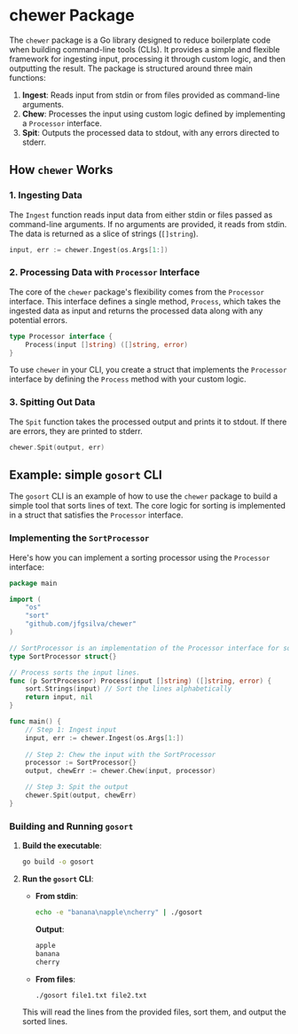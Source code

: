 # chewer Package

The `chewer` package is a Go library designed to reduce boilerplate code when building command-line tools (CLIs). It provides a simple and flexible framework for ingesting input, processing it through custom logic, and then outputting the result. The package is structured around three main functions:

1. **Ingest**: Reads input from stdin or from files provided as command-line arguments.
2. **Chew**: Processes the input using custom logic defined by implementing a `Processor` interface.
3. **Spit**: Outputs the processed data to stdout, with any errors directed to stderr.

## How `chewer` Works

### 1. Ingesting Data

The `Ingest` function reads input data from either stdin or files passed as command-line arguments. If no arguments are provided, it reads from stdin. The data is returned as a slice of strings (`[]string`).

```go
input, err := chewer.Ingest(os.Args[1:])
```

### 2. Processing Data with `Processor` Interface

The core of the `chewer` package's flexibility comes from the `Processor` interface. This interface defines a single method, `Process`, which takes the ingested data as input and returns the processed data along with any potential errors.

```go
type Processor interface {
    Process(input []string) ([]string, error)
}
```

To use `chewer` in your CLI, you create a struct that implements the `Processor` interface by defining the `Process` method with your custom logic.

### 3. Spitting Out Data

The `Spit` function takes the processed output and prints it to stdout. If there are errors, they are printed to stderr.

```go
chewer.Spit(output, err)
```

## Example: simple `gosort` CLI

The `gosort` CLI is an example of how to use the `chewer` package to build a simple tool that sorts lines of text. The core logic for sorting is implemented in a struct that satisfies the `Processor` interface.

### Implementing the `SortProcessor`

Here's how you can implement a sorting processor using the `Processor` interface:

```go
package main

import (
    "os"
    "sort"
    "github.com/jfgsilva/chewer"
)

// SortProcessor is an implementation of the Processor interface for sorting.
type SortProcessor struct{}

// Process sorts the input lines.
func (p SortProcessor) Process(input []string) ([]string, error) {
    sort.Strings(input) // Sort the lines alphabetically
    return input, nil
}

func main() {
    // Step 1: Ingest input
    input, err := chewer.Ingest(os.Args[1:])
    
    // Step 2: Chew the input with the SortProcessor
    processor := SortProcessor{}
    output, chewErr := chewer.Chew(input, processor)

    // Step 3: Spit the output
    chewer.Spit(output, chewErr)
}
```

### Building and Running `gosort`

1. **Build the executable**:
    ```bash
    go build -o gosort
    ```

2. **Run the `gosort` CLI**:

    - **From stdin**:
        ```bash
        echo -e "banana\napple\ncherry" | ./gosort
        ```
        **Output**:
        ```bash
        apple
        banana
        cherry
        ```

    - **From files**:
        ```bash
        ./gosort file1.txt file2.txt
        ```

    This will read the lines from the provided files, sort them, and output the sorted lines.

